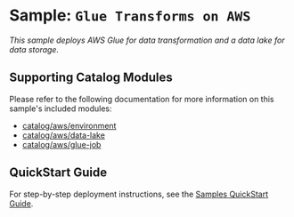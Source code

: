 # Sample: `Glue Transforms on AWS`

_This sample deploys AWS Glue for data transformation and a data lake for data storage._

## Supporting Catalog Modules

Please refer to the following documentation for more information on this sample's included
modules:

* [catalog/aws/environment](../../catalog/aws/environment/README.md)
* [catalog/aws/data-lake](../../catalog/aws/data-lake/README.md)
* [catalog/aws/glue-job](../../catalog/aws/glue-job/README.md)

## QuickStart Guide

For step-by-step deployment instructions, see the
[Samples QuickStart Guide](../../docs/getting_started/samples.md).
